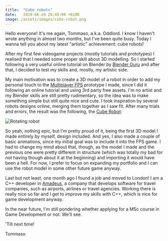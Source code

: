 ```yaml
---
title:  "Cube robots"
date:   2018-06-20 20:45:00 +0100
image: /assets/images/cube-robot.png
---
```


Hello everyone! It's me again, Tommaso, a.k.a. Oddlord. I know I haven't wrote anything in almost two months, but I've been quite busy. Today I wanna tell you about my latest "artistic" achievement: cube robots!

<!--more-->

After my first few videogame projects (mostly tutorials and prototypes) I realised that I needed some proper skill about 3D modelling. So I started following a very useful online tutorial on Blender by [Blender Guru](https://www.blenderguru.com/) and after that, I decided to test my skills and, mostly, my artistic side.

My main motivation was to create a 3D model of a robot in order to add my personal touch to the [Multiplayer FPS](https://github.com/oddlord/gamedev-projects/tree/master/unity/MultiplayerFPS) prototype I made, since I did it following an online tutorial and using 3rd party free assets. I'm no artist and my Blender skills are still pretty rudimentary, so the idea was to make something simple but still quite nice and cute. I took inspiration by several robots designs online, merging them together as I saw fit. After many trials and errors, the result was the following, the [Cube Robot](https://github.com/oddlord/blender-cube-robot):

<img src="/assets/images/cube-robot-idle-rotating.gif" alt="Rotating robot"/>

So yeah, nothing epic, but I'm pretty proud of it, being the first 3D model I made entirely by myself, design included. And yes, I also made a couple of basic animations, since my initial goal was to include it into the FPS game. I had to change my mind about that, though, as the model I made and the previous one were pretty different in structure (which was totally my bad for not having though about it at the beginning) and importing it would have been a hell. For now, I prefer to focus on expanding my portfolio and I can use the robot model in some other future game anyway.

Last but not least, one month ago I found a job and moved to London! I am a C++ developer in [Amadeus](http://www.amadeus.com), a company that develops software for travel companies, such as airports, airlines or travel agencies. Working there is really nice so far and I get to improve my skills with C++, which is nice for game development anyway.

In the near future, I'm still pondering whether applying for a MSc course in Game Development or not. We'll see.

'Till next time!

Tommaso
